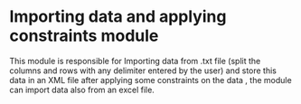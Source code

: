# Importing data and applying constraints module
 This module is responsible for Importing data from .txt file (split the columns and rows with any delimiter entered by the user) and store this data in an XML file after applying some constraints on the data , the module can import data also from an excel file.
